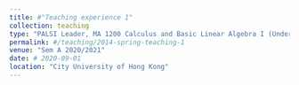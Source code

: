 ```yaml
---
title: #"Teaching experience 1"
collection: teaching
type: "PALSI Leader, MA 1200 Calculus and Basic Linear Algebra I (Undergrad. Level)"
permalink: #/teaching/2014-spring-teaching-1
venue: "Sem A 2020/2021"
date: # 2020-09-01
location: "City University of Hong Kong"
---
```

